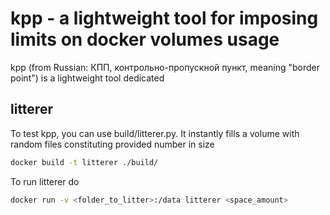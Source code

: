 # kpp - a lightweight tool for imposing limits on docker volumes usage

kpp (from Russian: КПП, контрольно-пропускной пункт, meaning "border point") is a lightweight tool dedicated



## litterer
To test kpp, you can use build/litterer.py. 
It instantly fills a volume with random files constituting provided number in size
```bash
docker build -t litterer ./build/
```
To run litterer do
```bash
docker run -v <folder_to_litter>:/data litterer <space_amount>
```